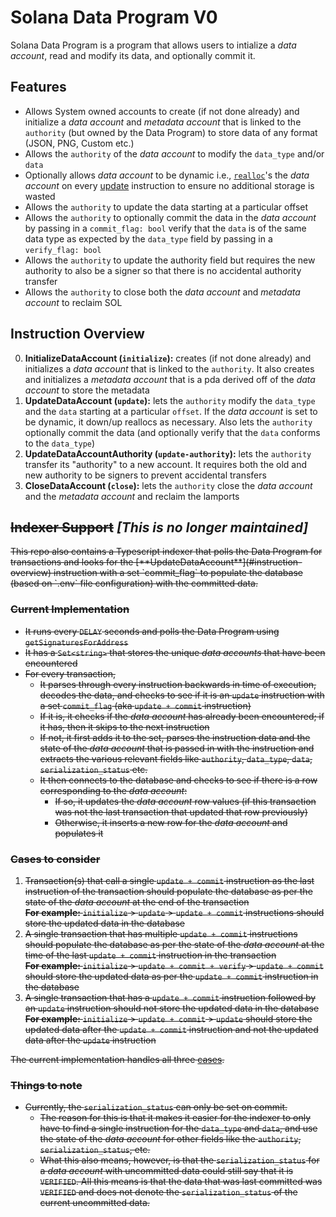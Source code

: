 # Solana Data Program V0

Solana Data Program is a program that allows users to intialize a _data account_, read and modify its data, and optionally commit it.

## Features

- Allows System owned accounts to create (if not done already) and initialize a _data account_ and _metadata account_ that is linked to the `authority` (but owned by the Data Program) to store data of any format (JSON, PNG, Custom etc.)
- Allows the `authority` of the _data account_ to modify the `data_type` and/or `data`
- Optionally allows _data account_ to be dynamic i.e., [`realloc`](https://docs.rs/solana-sdk/latest/solana_sdk/account_info/struct.AccountInfo.html#method.realloc)'s the _data account_ on every [update](#instruction-overview) instruction to ensure no additional storage is wasted
- Allows the `authority` to update the data starting at a particular offset
- Allows the `authority` to optionally commit the data in the _data account_ by passing in a `commit_flag: bool` verify that the `data` is of the same data type as expected by the `data_type` field by passing in a `verify_flag: bool`
- Allows the `authority` to update the authority field but requires the new authority to also be a signer so that there is no accidental authority transfer
- Allows the `authority` to close both the _data account_ and _metadata account_ to reclaim SOL

## Instruction Overview

0. **InitializeDataAccount (`initialize`):** creates (if not done already) and initializes a _data account_ that is linked to the `authority`. It also creates and initializes a _metadata account_ that is a pda derived off of the _data account_ to store the metadata
1. **UpdateDataAccount (`update`):** lets the `authority` modify the `data_type` and the `data` starting at a particular `offset`. If the _data account_ is set to be dynamic, it down/up reallocs as necessary. Also lets the `authority` optionally commit the data (and optionally verify that the `data` conforms to the `data_type`)
2. **UpdateDataAccountAuthority (`update-authority`):** lets the `authority` transfer its "authority" to a new account. It requires both the old and new authority to be signers to prevent accidental transfers
3. **CloseDataAccount (`close`):** lets the `authority` close the _data account_ and the _metadata account_ and reclaim the lamports

## <s>Indexer Support</s> <i>[This is no longer maintained]</i>

<s>
This repo also contains a Typescript indexer that polls the Data Program for transactions and looks for the [**UpdateDataAccount**](#instruction-overview) instruction with a set `commit_flag` to populate the database (based on `.env` file configuration) with the committed data.

### Current Implementation

- It runs every `DELAY` seconds and polls the Data Program using `getSignaturesForAddress`
- It has a `Set<string>` that stores the unique _data accounts_ that have been encountered
- For every transaction,
  - It parses through every instruction backwards in time of execution, decodes the data, and checks to see if it is an `update` instruction with a set `commit_flag` (aka `update + commit` instruction)
  - If it is, it checks if the _data account_ has already been encountered; if it has, then it skips to the next instruction
  - If not, it first adds it to the set, parses the instruction data and the state of the _data account_ that is passed in with the instruction and extracts the various relevant fields like `authority`, `data_type`, `data`, `serialization_status` etc.
  - It then connects to the database and checks to see if there is a row corresponding to the _data account_:
    - If so, it updates the _data account_ row values (if this transaction was not the last transaction that updated that row previously)
    - Otherwise, it inserts a new row for the _data account_ and populates it

### Cases to consider

1. <a name="case-1"></a> Transaction(s) that call a single `update + commit` instruction as the last instruction of the transaction should populate the database as per the state of the _data account_ at the end of the transaction
   <br>**For example:** `initialize` > `update` > `update + commit` instructions should store the updated data in the database
2. <a name="case-2"></a> A single transaction that has multiple `update + commit` instructions should populate the database as per the state of the _data account_ at the time of the last `update + commit` instruction in the transaction
   <br>**For example:** `initialize` > `update + commit + verify` > `update + commit` should store the updated data as per the `update + commit` instruction in the database
3. <a name="case-3"></a> A single transaction that has a `update + commit` instruction followed by an `update` instruction should not store the updated data in the database
   <br>**For example:** `initialize` > `update + commit` > `update` should store the updated data after the `update + commit` instruction and not the updated data after the `update` instruction

The current implementation handles all three [cases](#cases-to-consider).

### Things to note

- Currently, the `serialization_status` can only be set on commit.
  - The reason for this is that it makes it easier for the indexer to only have to find a single instruction for the `data_type` and `data`, and use the state of the _data account_ for other fields like the `authority`, `serialization_status`, etc.
  - What this also means, however, is that the `serialization_status` for a _data account_ with uncommitted data could still say that it is `VERIFIED`. All this means is that the data that was last committed was `VERIFIED` and does not denote the `serialization_status` of the current uncommitted data.</s>
